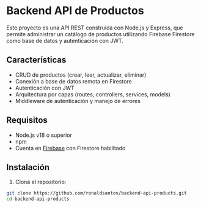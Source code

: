 # Backend API de Productos

Este proyecto es una API REST construida con Node.js y Express, que permite administrar un catálogo de productos utilizando Firebase Firestore como base de datos y autenticación con JWT.

## Características

- CRUD de productos (crear, leer, actualizar, eliminar)
- Conexión a base de datos remota en Firestore
- Autenticación con JWT
- Arquitectura por capas (routes, controllers, services, models)
- Middleware de autenticación y manejo de errores

## Requisitos

- Node.js v18 o superior
- npm
- Cuenta en [Firebase](https://firebase.google.com/) con Firestore habilitado

## Instalación

1. Cloná el repositorio:

```bash
git clone https://github.com/ronaldsantov/backend-api-products.git
cd backend-api-products

